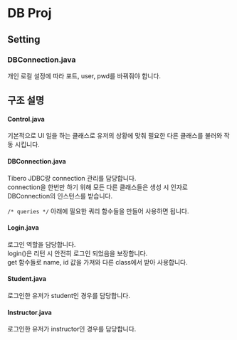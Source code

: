 # DB Proj


## Setting

### DBConnection.java

개인 로컬 설정에 따라 포트, user, pwd를 바꿔줘야 합니다.


## 구조 설명

#### Control.java

기본적으로 UI 일을 하는 클래스로 유저의 상황에 맞춰 필요한 다른 클래스를 불러와 작동 시킵니다.

#### DBConnection.java

Tibero JDBC랑 connection 관리를 담당합니다.  
connection을 한번만 하기 위해 모든 다른 클래스들은 생성 시 인자로 DBConnection의 인스턴스를 받습니다.

`/* queries */` 아래에 필요한 쿼리 함수들을 만들어 사용하면 됩니다.

#### Login.java

로그인 역할을 담당합니다.  
login()은 리턴 시 안전히 로그인 되었음을 보장합니다.  
get 함수들로 name, id 값을 가져와 다른 class에서 받아 사용합니다.

#### Student.java

로그인한 유저가 student인 경우를 담당합니다.

#### Instructor.java

로그인한 유저가 instructor인 경우를 담당합니다.
